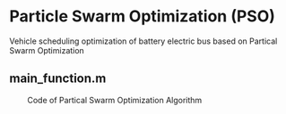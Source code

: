 # Particle Swarm Optimization (PSO)
Vehicle scheduling optimization of battery electric bus based on Partical Swarm Optimization

## main_function.m
&emsp;&emsp; Code of Partical Swarm Optimization Algorithm

